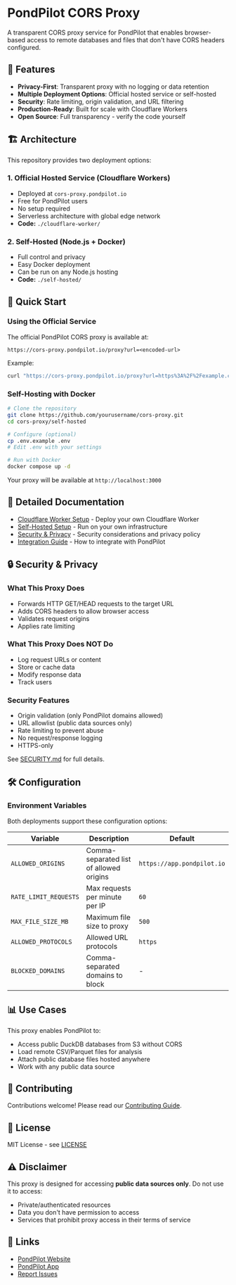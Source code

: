 # PondPilot CORS Proxy

A transparent CORS proxy service for PondPilot that enables browser-based access to remote databases and files that don't have CORS headers configured.

## 🌟 Features

- **Privacy-First**: Transparent proxy with no logging or data retention
- **Multiple Deployment Options**: Official hosted service or self-hosted
- **Security**: Rate limiting, origin validation, and URL filtering
- **Production-Ready**: Built for scale with Cloudflare Workers
- **Open Source**: Full transparency - verify the code yourself

## 🏗️ Architecture

This repository provides two deployment options:

### 1. Official Hosted Service (Cloudflare Workers)
- Deployed at `cors-proxy.pondpilot.io`
- Free for PondPilot users
- No setup required
- Serverless architecture with global edge network
- **Code:** `./cloudflare-worker/`

### 2. Self-Hosted (Node.js + Docker)
- Full control and privacy
- Easy Docker deployment
- Can be run on any Node.js hosting
- **Code:** `./self-hosted/`

## 🚀 Quick Start

### Using the Official Service

The official PondPilot CORS proxy is available at:
```
https://cors-proxy.pondpilot.io/proxy?url=<encoded-url>
```

Example:
```bash
curl "https://cors-proxy.pondpilot.io/proxy?url=https%3A%2F%2Fexample.com%2Fdata.duckdb"
```

### Self-Hosting with Docker

```bash
# Clone the repository
git clone https://github.com/yourusername/cors-proxy.git
cd cors-proxy/self-hosted

# Configure (optional)
cp .env.example .env
# Edit .env with your settings

# Run with Docker
docker compose up -d
```

Your proxy will be available at `http://localhost:3000`

## 📖 Detailed Documentation

- [Cloudflare Worker Setup](./cloudflare-worker/README.md) - Deploy your own Cloudflare Worker
- [Self-Hosted Setup](./self-hosted/README.md) - Run on your own infrastructure
- [Security & Privacy](./SECURITY.md) - Security considerations and privacy policy
- [Integration Guide](./INTEGRATION.md) - How to integrate with PondPilot

## 🔒 Security & Privacy

### What This Proxy Does
- Forwards HTTP GET/HEAD requests to the target URL
- Adds CORS headers to allow browser access
- Validates request origins
- Applies rate limiting

### What This Proxy Does NOT Do
- Log request URLs or content
- Store or cache data
- Modify response data
- Track users

### Security Features
- Origin validation (only PondPilot domains allowed)
- URL allowlist (public data sources only)
- Rate limiting to prevent abuse
- No request/response logging
- HTTPS-only

See [SECURITY.md](./SECURITY.md) for full details.

## 🛠️ Configuration

### Environment Variables

Both deployments support these configuration options:

| Variable | Description | Default |
|----------|-------------|---------|
| `ALLOWED_ORIGINS` | Comma-separated list of allowed origins | `https://app.pondpilot.io` |
| `RATE_LIMIT_REQUESTS` | Max requests per minute per IP | `60` |
| `MAX_FILE_SIZE_MB` | Maximum file size to proxy | `500` |
| `ALLOWED_PROTOCOLS` | Allowed URL protocols | `https` |
| `BLOCKED_DOMAINS` | Comma-separated domains to block | - |

## 📊 Use Cases

This proxy enables PondPilot to:
- Access public DuckDB databases from S3 without CORS
- Load remote CSV/Parquet files for analysis
- Attach public database files hosted anywhere
- Work with any public data source

## 🤝 Contributing

Contributions welcome! Please read our [Contributing Guide](./CONTRIBUTING.md).

## 📜 License

MIT License - see [LICENSE](./LICENSE)

## ⚠️ Disclaimer

This proxy is designed for accessing **public data sources only**. Do not use it to access:
- Private/authenticated resources
- Data you don't have permission to access
- Services that prohibit proxy access in their terms of service

## 🔗 Links

- [PondPilot Website](https://pondpilot.io)
- [PondPilot App](https://app.pondpilot.io)
- [Report Issues](https://github.com/yourusername/cors-proxy/issues)

